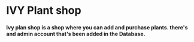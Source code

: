 # IVY Plant shop
#### Ivy plan shop is a shop where you can add and purchase plants. there's and admin account that's been added in the Database.


